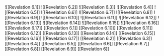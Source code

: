 ![[Revelation 6.1]]
![[Revelation 6.2]]
![[Revelation 6.3]]
![[Revelation 6.4]]
![[Revelation 6.5]]
![[Revelation 6.6]]
![[Revelation 6.7]]
![[Revelation 6.8]]
![[Revelation 6.9]]
![[Revelation 6.10]]
![[Revelation 6.11]]
![[Revelation 6.12]]
![[Revelation 6.13]]
![[Revelation 6.14]]
![[Revelation 6.15]]
![[Revelation 6.16]]
![[Revelation 6.17]]
[[Revelation 6.1]]
[[Revelation 6.10]]
[[Revelation 6.11]]
[[Revelation 6.12]]
[[Revelation 6.13]]
[[Revelation 6.14]]
[[Revelation 6.15]]
[[Revelation 6.16]]
[[Revelation 6.17]]
[[Revelation 6.2]]
[[Revelation 6.3]]
[[Revelation 6.4]]
[[Revelation 6.5]]
[[Revelation 6.6]]
[[Revelation 6.7]]
[[Revelation 6.8]]
[[Revelation 6.9]]
[[Revelation 6]]
